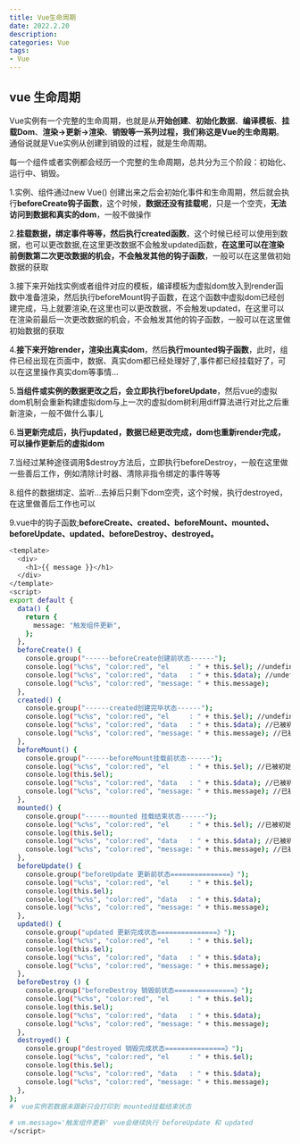 ```yaml
---
title: Vue生命周期
date: 2022.2.20
description: 
categories: Vue
tags:
- Vue
---
```


## vue 生命周期 ##

Vue实例有一个完整的生命周期，也就是从**开始创建**、**初始化数据**、**编译模板**、**挂载Dom**、**渲染→更新→渲染**、**销毁等一系列过程，我们称这是Vue的生命周期**。通俗说就是Vue实例从创建到销毁的过程，就是生命周期。

每一个组件或者实例都会经历一个完整的生命周期，总共分为三个阶段：初始化、运行中、销毁。

1.实例、组件通过new Vue() 创建出来之后会初始化事件和生命周期，然后就会执行**beforeCreate钩子函数**，这个时候，**数据还没有挂载呢**，只是一个空壳，**无法访问到数据和真实的dom**，一般不做操作

2.**挂载数据，绑定事件等等，然后执行created函数**，这个时候已经可以使用到数据，也可以更改数据,在这里更改数据不会触发updated函数，**在这里可以在渲染前倒数第二次更改数据的机会，不会触发其他的钩子函数**，一般可以在这里做初始数据的获取

3.接下来开始找实例或者组件对应的模板，编译模板为虚拟dom放入到render函数中准备渲染，然后执行beforeMount钩子函数，在这个函数中虚拟dom已经创建完成，马上就要渲染,在这里也可以更改数据，不会触发updated，在这里可以在渲染前最后一次更改数据的机会，不会触发其他的钩子函数，一般可以在这里做初始数据的获取

4.**接下来开始render，渲染出真实dom**，然后**执行mounted钩子函数**，此时，组件已经出现在页面中，数据、真实dom都已经处理好了,事件都已经挂载好了，可以在这里操作真实dom等事情...

5.**当组件或实例的数据更改之后，会立即执行beforeUpdate**，然后vue的虚拟dom机制会重新构建虚拟dom与上一次的虚拟dom树利用diff算法进行对比之后重新渲染，一般不做什么事儿

6.**当更新完成后，执行updated，数据已经更改完成，dom也重新render完成，可以操作更新后的虚拟dom**

7.当经过某种途径调用$destroy方法后，立即执行beforeDestroy，一般在这里做一些善后工作，例如清除计时器、清除非指令绑定的事件等等

8.组件的数据绑定、监听...去掉后只剩下dom空壳，这个时候，执行destroyed，在这里做善后工作也可以

9.vue中的钩子函数;**beforeCreate、created、beforeMount、mounted、beforeUpdate、updated、beforeDestroy、destroyed。**

```bash
<template>
  <div>
    <h1>{{ message }}</h1>
  </div>
</template>
<script>
export default {
  data() {
    return {
      message: "触发组件更新",
    };
  },
  beforeCreate() {
    console.group("------beforeCreate创建前状态------");
    console.log("%c%s", "color:red", "el     : " + this.$el); //undefined
    console.log("%c%s", "color:red", "data   : " + this.$data); //undefined
    console.log("%c%s", "color:red", "message: " + this.message);
  },
  created() {
    console.group("------created创建完毕状态------");
    console.log("%c%s", "color:red", "el     : " + this.$el); //undefined
    console.log("%c%s", "color:red", "data   : " + this.$data); //已被初始化
    console.log("%c%s", "color:red", "message: " + this.message); //已被初始化
  },
  beforeMount() {
    console.group("------beforeMount挂载前状态------");
    console.log("%c%s", "color:red", "el     : " + this.$el); //已被初始化
    console.log(this.$el);
    console.log("%c%s", "color:red", "data   : " + this.$data); //已被初始化
    console.log("%c%s", "color:red", "message: " + this.message); //已被初始化
  },
  mounted() {
    console.group("------mounted 挂载结束状态------");
    console.log("%c%s", "color:red", "el     : " + this.$el); //已被初始化
    console.log(this.$el);
    console.log("%c%s", "color:red", "data   : " + this.$data); //已被初始化
    console.log("%c%s", "color:red", "message: " + this.message); //已被初始化
  },
  beforeUpdate() {
    console.group("beforeUpdate 更新前状态===============》");
    console.log("%c%s", "color:red", "el     : " + this.$el);
    console.log(this.$el);
    console.log("%c%s", "color:red", "data   : " + this.$data);
    console.log("%c%s", "color:red", "message: " + this.message);
  },
  updated() {
    console.group("updated 更新完成状态===============》");
    console.log("%c%s", "color:red", "el     : " + this.$el);
    console.log(this.$el);
    console.log("%c%s", "color:red", "data   : " + this.$data);
    console.log("%c%s", "color:red", "message: " + this.message);
  },
  beforeDestroy () {
    console.group("beforeDestroy 销毁前状态===============》");
    console.log("%c%s", "color:red", "el     : " + this.$el);
    console.log(this.$el);
    console.log("%c%s", "color:red", "data   : " + this.$data);
    console.log("%c%s", "color:red", "message: " + this.message);
  },
  destroyed() {
    console.group("destroyed 销毁完成状态===============》");
    console.log("%c%s", "color:red", "el     : " + this.$el);
    console.log(this.$el);
    console.log("%c%s", "color:red", "data   : " + this.$data);
    console.log("%c%s", "color:red", "message: " + this.message);
  },
};
#  vue实例若数据未跟新只会打印到 mounted挂载结束状态

# vm.message='触发组件更新' vue会继续执行 beforeUpdate 和 updated
</script>

```